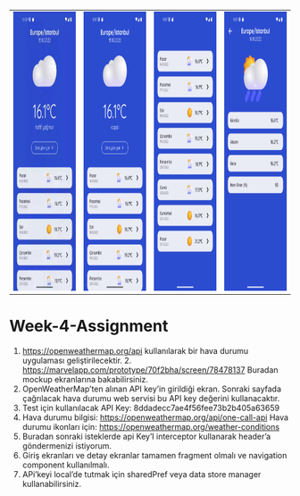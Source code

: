 <table align="center">
  <tr>
    <td><img src="assets/preview.gif" height="500px" /></td>
    <td><img src="assets/1.png" height="500px" /></td>
    <td><img src="assets/2.png" height="500px" /></td>
    <td><img src="assets/3.png" height="500px" /></td>
  </tr>
</table>


# Week-4-Assignment


1. https://openweathermap.org/api kullanılarak bir hava durumu uygulaması geliştirilecektir. 2. https://marvelapp.com/prototype/70f2bha/screen/78478137 Buradan mockup ekranlarına bakabilirsiniz.
3. OpenWeatherMap’ten alınan API key’in girildiği ekran. Sonraki sayfada çağrılacak hava durumu web servisi bu API key değerini kullanacaktır.
4. Test için kullanılacak API Key: 8ddadecc7ae4f56fee73b2b405a63659
5. Hava durumu bilgisi: https://openweathermap.org/api/one-call-api
Hava durumu ikonları için: https://openweathermap.org/weather-conditions
6. Buradan sonraki isteklerde api Key’I interceptor kullanarak header’a göndermenizi istiyorum.
7. Giriş ekranları ve detay ekranlar tamamen fragment olmalı ve navigation component kullanılmalı.
8. APi’keyi local’de tutmak için sharedPref veya data store manager kullanabilirsiniz.
